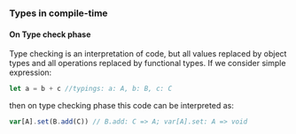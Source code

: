 ### Types in compile-time

#### On Type check phase

Type checking is an interpretation of code, but all values replaced by object 
types and all operations replaced by functional types.
If we consider simple expression:
```javascript 
let a = b + c //typings: a: A, b: B, c: C
```
then on type checking phase this code can be interpreted as:
```javascript
var[A].set(B.add(C)) // B.add: C => A; var[A].set: A => void
```